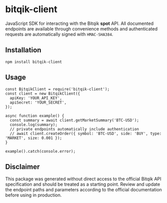 # bitqik-client

JavaScript SDK for interacting with the Bitqik **spot** API. All documented
endpoints are available through convenience methods and authenticated requests
are automatically signed with `HMAC-SHA384`.

## Installation

```
npm install bitqik-client
```

## Usage

```
const BitqikClient = require('bitqik-client');
const client = new BitqikClient({
  apiKey: 'YOUR_API_KEY',
  apiSecret: 'YOUR_SECRET',
});

async function example() {
  const summary = await client.getMarketSummary('BTC-USD');
  console.log(summary);
  // private endpoints automatically include authentication
  // await client.createOrder({ symbol: 'BTC-USD', side: 'BUY', type: 'MARKET', size: 0.001 });
}

example().catch(console.error);
```

## Disclaimer

This package was generated without direct access to the official Bitqik API
specification and should be treated as a starting point. Review and update the
endpoint paths and parameters according to the official documentation before
using in production.
